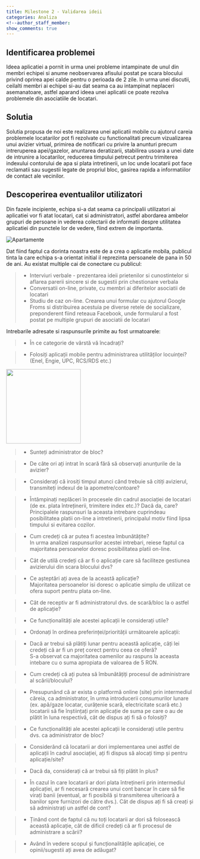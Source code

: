```yaml
---
title: Milestone 2 - Validarea ideii
categories: Analiza
<!--author_staff_member:
show_comments: true
---
```


## Identificarea problemei

Ideea aplicatiei a pornit in urma unei probleme intampinate de unul din membri echipei si anume neobservarea afisului postat pe scara blocului privind oprirea apei calde pentru o perioada de 2 zile. In urma unei discutii, ceilalti membri ai echipei si-au dat seama ca au intampinat neplaceri asemanatoare, astfel aparand ideea unei aplicatii ce poate rezolva problemele din asociatiile de locatari.


## Solutia

Solutia propusa de noi este realizarea unei aplicatii mobile cu ajutorul careia problemele locatarilor pot fi rezolvate cu functionalitati precum vizualizarea unui avizier virtual, primirea de notificari cu privire la anunturi precum intreruperea apei/gazelor, anuntarea deratizarii, stabilirea usoara a unei date de intrunire a locatarilor, reducerea timpului petrecut pentru trimiterea indexului contorului de apa si plata intretinerii, un loc unde locatarii pot face reclamatii sau sugestii legate de propriul bloc, gasirea rapida a informatiilor de contact ale vecinilor.


## Descoperirea eventualilor utilizatori

Din fazele incipiente, echipa si-a dat seama ca principalii utilizatori ai aplicatiei vor fi atat locatari, cat si administratori, astfel abordarea ambelor grupuri de persoane in vederea colectarii de informatii despre utilitatea aplicatiei din punctele lor de vedere, fiind extrem de importanta.

![Apartamente](https://images.unsplash.com/photo-1517732306149-e8f829eb588a?ixlib=rb-0.3.5&ixid=eyJhcHBfaWQiOjEyMDd9&s=f01588d10ff9d309abd7cf609fb7e265&auto=format&fit=crop&w=1952&q=80)

Dat fiind faptul ca dorinta noastra este de a crea o aplicatie mobila, publicul tinta la care echipa s-a orientat initial il reprezinta persoanele de pana in 50 de ani. Au existat multiple cai de conectare cu publicul:
> * Interviuri verbale - prezentarea ideii prietenilor si cunostintelor si aflarea parerii sincere si de sugestii prin chestionare verbala
> * Conversatii on-line, private, cu membri ai diferitelor asociatii de locatari
> * Studiu de caz on-line. Crearea unui formular cu ajutorul Google Froms si distribuirea acestuia pe diverse retele de socializare, preponderent fiind reteaua Facebook, unde formularul a fost postat pe multiple grupuri de asociatii de locatari

Intrebarile adresate si raspunsurile primite au fost urmatoarele:
> * În ce categorie de vârstă vă încadrați?

> * Folosiți aplicații mobile pentru administrarea utilităților locuinței? (Enel, Engie, UPC, RCS/RDS etc.)

<img src="https://github.com/rptoma/Flaty/raw/master/_posts/validare/varsta.png" width="200"/>


> * Sunteți administrator de bloc?

> * De câte ori ați intrat în scară fără să observați anunțurile de la avizier?

> * Considerați că irosiți timpul atunci când trebuie să citiți avizierul, transmiteți indexul de la apometre/contoare?

> * Întâmpinați neplăceri în procesele din cadrul asociației de locatari (de ex. plata întreținerii, trimitere index etc.)? Dacă da, care?  
Principalele raspunsuri la aceasta intrebare cuprindeau posibilitatea platii on-line a intretinerii, principalul motiv fiind lipsa timpului si evitarea cozilor.

> * Cum credeți că ar putea fi acestea îmbunătățite?  
In urma analizei raspunsurilor acestei intrebari, reiese faptul ca majoritatea persoanelor doresc posibilitatea platii on-line.

> * Cât de utilă credeți că ar fi o aplicație care să faciliteze gestiunea avizierului din scara blocului dvs?

> * Ce așteptări ați avea de la această aplicație?  
Majoritatea persoanelor isi doresc o aplicatie simplu de utilizat ce ofera suport pentru plata on-line.

> * Cât de receptiv ar fi administratorul dvs. de scară/bloc la o astfel de aplicație?

> * Ce funcționalități ale acestei aplicații le considerați utile?

> * Ordonați în ordinea preferinței/priorității următoarele aplicații:

> * Dacă ar trebui să plătiți lunar pentru această aplicație, câți lei credeți că ar fi un preț corect pentru ceea ce oferă?    
S-a observat ca majoritatea oamenilor au raspuns la aceasta intebare cu o suma apropiata de valoarea de 5 RON.

> * Cum credeți că ați putea să îmbunătățiți procesul de administrare al scării/blocului?

> * Presupunând că ar exista o platformă online (site) prin intermediul căreia, ca administrator, în urma introducerii consumurilor lunare (ex. apă/gaze locatar, curățenie scară, electricitate scară etc.) locatarii să fie înștiințați prin aplicație de suma pe care o au de plătit în luna respectivă, cât de dispus ați fi să o folosiți?  

> * Ce funcționalități ale acestei aplicații le considerați utile pentru dvs. ca administrator de bloc?

> * Considerând că locatarii ar dori implementarea unei astfel de aplicații în cadrul asociației, ați fi dispus să alocați timp și pentru aplicație/site?

> * Dacă da, considerați că ar trebui să fiți plătit în plus?

> * În cazul în care locatarii ar dori plata întreținerii prin intermediul aplicației, ar fi necesară crearea unui cont bancar în care să fie virați banii (eventual, ar fi posibilă și transmiterea ulterioară a banilor spre furnizori de către dvs.). Cât de dispus ați fi să creați și să administrați un astfel de cont?

> * Ținând cont de faptul că nu toți locatarii ar dori să folosească această aplicație, cât de dificil credeți că ar fi procesul de administrare a scării?

> * Având în vedere scopul și funcționalitățile aplicației, ce opinii/sugestii ați avea de adăugat?
